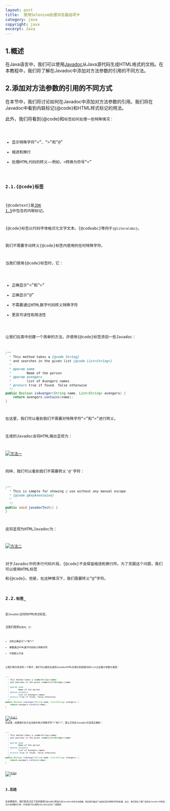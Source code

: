 ```yaml
---
layout: post
title:  使用Selenium处理浏览器选项卡
category: java
copyright: java
excerpt: Java
---
```


## 1.概述

在Java语言中，我们可以使用[Javadoc](https://www.baeldung.com/javadoc)从Java源代码生成HTML格式的文档。在本教程中，我们将了解在Javadoc中添加对方法参数的引用的不同方法。

## 2.添加对方法参数的引用的不同方式

在本节中，我们将讨论如何在Javadoc中添加对方法参数的引用。我们将在Javadoc中看到内联标记{@code}和HTML样式标记</code>的用法。

此外，我们将看到{@code}和<code>标签如何处理一些特殊情况：

-   显示特殊字符“<”、“>”和“@”
-   缩进和换行
-   处理HTML代码的转义——例如，<转换为符号“<”

### 2.1.{@code}标签

{@codetext}是[JDK 1.5](https://docs.oracle.com/javase/7/docs/technotes/guides/javadoc/whatsnew-1.5.0.html)中包含的内联标记。

{@code}标签以代码字体格式化文字文本。{@codeabc}等同于<code>{@literalabc}</code>。

我们不需要手动转义{@code}标签内使用的任何特殊字符。

当我们使用{@code}标签时，它：

-   正确显示“<”和“>”
-   正确显示“@”
-   不需要通过HTML数字代码转义特殊字符
-   更具可读性和简洁性

让我们在类中创建一个简单的方法，并使用{@code}标签添加一些Javadoc：

```java
/**
  * This method takes a {@code String} 
  * and searches in the given list {@code List<String>}
  * 
  * @param name
  *        Name of the person
  * @param avengers
  *        list of Avengers names
  * @return true if found, false otherwise
  */
public Boolean isAvenger(String name, List<String> avengers) {
    return avengers.contains(name);
}

```

在这里，我们可以看到我们不需要对特殊字符“<”和“>”进行转义。

生成的Javadoc会将HTML输出呈现为：



[![方法一](https://www.baeldung.com/wp-content/uploads/2021/09/method1-1024x482-1.png)](https://www.baeldung.com/wp-content/uploads/2021/09/method1-1024x482-1.png)

同样，我们可以看到我们不需要转义'@'字符：

```java
/**
  * This is sample for showing @ use without any manual escape.
  * {@code @AnyAnnotaion}
  * 
  */
public void javadocTest() {
}

```

这将呈现为HTMLJavadoc为：



[![方法二](https://www.baeldung.com/wp-content/uploads/2021/09/method2-1024x320-1.png)](https://www.baeldung.com/wp-content/uploads/2021/09/method2-1024x320-1.png)

对于Javadoc中的多行代码片段，{@code}不会保留缩进和换行符。为了克服这个问题，我们可以使用HTML标签<pre>和{@code}。但是，在这种情况下，我们需要转义“@”字符。

### 2.2.<code>标签_

<code>是Javadoc支持的HTML样式标签。

当我们使用<code>标签时，它：

-   没有正确显示“<”和“>”
-   需要通过HTML数字代码转义特殊字符
-   不是那么可读

让我们再次考虑同一个例子。我们可以看到生成的JavadocHTML在我们的段落中的List之后缺少<String>参数化类型：

```java
/**
  * This method takes a <code>String</code>
  * and searches in the given <code>List<String></code>
  * 
  * @param name
  *        Name of the person
  * @param avengers
  *        list of Avengers names
  * @return true if found, false otherwise
  */
public Boolean isAvenger(String name, List<String> avengers) {
    return avengers.contains(name);
}

```

[![方法三](https://www.baeldung.com/wp-content/uploads/2021/09/method3-1024x459-1.png)](https://www.baeldung.com/wp-content/uploads/2021/09/method3-1024x459-1.png)
在这里，如果我们在方法注​​释中转义特殊字符“<”和“>”，那么它将在Javadoc中呈现正确的<String>：

```java
/**
  * This method takes a <code>String</code>
  * and searches in the given <code>List<String></code>
  * 
  * @param name
  *        Name of the person
  * @param avengers
  *        list of Avengers names
  * @return true if found, false otherwise
  */
public Boolean isAvenger(String name, List<String> avengers) {
    return avengers.contains(name);
}

```



[![方法4](https://www.baeldung.com/wp-content/uploads/2021/09/method4-1024x482-1.png)](https://www.baeldung.com/wp-content/uploads/2021/09/method4-1024x482-1.png)

## 3.总结

在本教程中，我们首先讨论了如何使用{@code}和<code>来引用Javadoc中的方法参数。然后我们描述了这些标签对特殊字符的处理。总之，我们现在了解了如何在Javadoc中添加对方法参数的引用，并且我们可以看到{@code}比<code>任何一天都要好。
